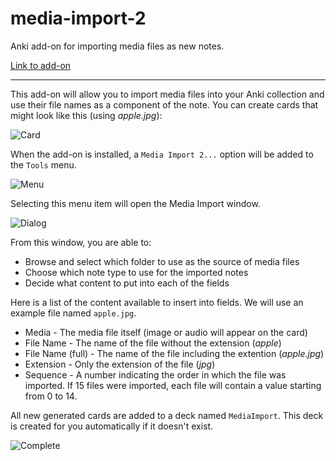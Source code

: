media-import-2
============

Anki add-on for importing media files as new notes.

[Link to add-on](https://ankiweb.net/shared/info/1531997860)

---

This add-on will allow you to import media files into your Anki collection and use their file names as a component of the note. You can create cards that might look like this (using *apple.jpg*):

![Card](https://raw.githubusercontent.com/hssm/media-import/master/docs/card.png)

When the add-on is installed, a `Media Import 2...` option will be added to the `Tools` menu.

![Menu](https://raw.githubusercontent.com/hssm/media-import/master/docs/menu.png)

Selecting this menu item will open the Media Import window.

![Dialog](https://raw.githubusercontent.com/hssm/media-import/master/docs/dialog.png)

From this window, you are able to:
- Browse and select which folder to use as the source of media files
- Choose which note type to use for the imported notes
- Decide what content to put into each of the fields
 
Here is a list of the content available to insert into fields. We will use an example file named `apple.jpg`.
 - Media - The media file itself (image or audio will appear on the card)
 - File Name - The name of the file without the extension (*apple*)
 - File Name (full) - The name of the file including the extention (*apple.jpg*)
 - Extension - Only the extension of the file (*jpg*)
 - Sequence - A number indicating the order in which the file was imported. If 15 files were imported, each file will contain a value starting from 0 to 14.




All new generated cards are added to a deck named `MediaImport`. This deck is created for you automatically if it doesn't exist.

![Complete](https://raw.githubusercontent.com/hssm/media-import/master/docs/complete.png)

